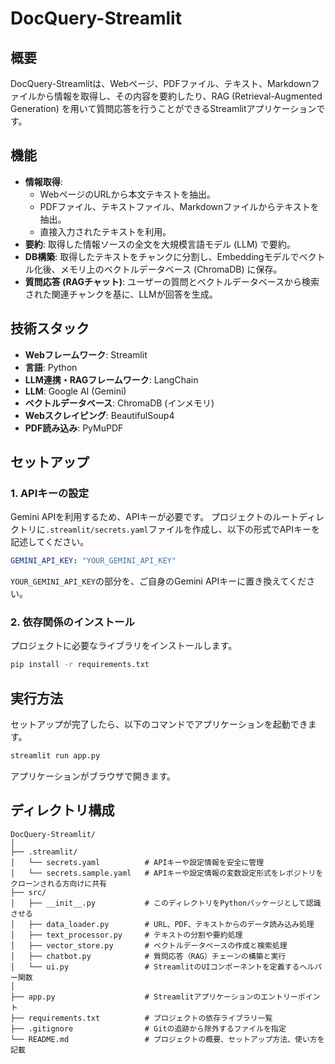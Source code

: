 # DocQuery-Streamlit

## 概要

DocQuery-Streamlitは、Webページ、PDFファイル、テキスト、Markdownファイルから情報を取得し、その内容を要約したり、RAG (Retrieval-Augmented Generation) を用いて質問応答を行うことができるStreamlitアプリケーションです。

## 機能

*   **情報取得**:
    *   WebページのURLから本文テキストを抽出。
    *   PDFファイル、テキストファイル、Markdownファイルからテキストを抽出。
    *   直接入力されたテキストを利用。
*   **要約**: 取得した情報ソースの全文を大規模言語モデル (LLM) で要約。
*   **DB構築**: 取得したテキストをチャンクに分割し、Embeddingモデルでベクトル化後、メモリ上のベクトルデータベース (ChromaDB) に保存。
*   **質問応答 (RAGチャット)**: ユーザーの質問とベクトルデータベースから検索された関連チャンクを基に、LLMが回答を生成。

## 技術スタック

*   **Webフレームワーク**: Streamlit
*   **言語**: Python
*   **LLM連携・RAGフレームワーク**: LangChain
*   **LLM**: Google AI (Gemini)
*   **ベクトルデータベース**: ChromaDB (インメモリ)
*   **Webスクレイピング**: BeautifulSoup4
*   **PDF読み込み**: PyMuPDF

## セットアップ

### 1. APIキーの設定

Gemini APIを利用するため、APIキーが必要です。
プロジェクトのルートディレクトリに`.streamlit/secrets.yaml`ファイルを作成し、以下の形式でAPIキーを記述してください。

```yaml
GEMINI_API_KEY: "YOUR_GEMINI_API_KEY"
```

`YOUR_GEMINI_API_KEY`の部分を、ご自身のGemini APIキーに置き換えてください。

### 2. 依存関係のインストール

プロジェクトに必要なライブラリをインストールします。

```bash
pip install -r requirements.txt
```

## 実行方法

セットアップが完了したら、以下のコマンドでアプリケーションを起動できます。

```bash
streamlit run app.py
```

アプリケーションがブラウザで開きます。

## ディレクトリ構成

```
DocQuery-Streamlit/
│
├── .streamlit/
│   └── secrets.yaml          # APIキーや設定情報を安全に管理
│   └── secrets.sample.yaml   # APIキーや設定情報の変数設定形式をレポジトリをクローンされる方向けに共有
├── src/
│   ├── __init__.py           # このディレクトリをPythonパッケージとして認識させる
│   ├── data_loader.py        # URL、PDF、テキストからのデータ読み込み処理
│   ├── text_processor.py     # テキストの分割や要約処理
│   ├── vector_store.py       # ベクトルデータベースの作成と検索処理
│   ├── chatbot.py            # 質問応答（RAG）チェーンの構築と実行
│   └── ui.py                 # StreamlitのUIコンポーネントを定義するヘルパー関数
│
├── app.py                    # Streamlitアプリケーションのエントリーポイント
├── requirements.txt          # プロジェクトの依存ライブラリ一覧
├── .gitignore                # Gitの追跡から除外するファイルを指定
└── README.md                 # プロジェクトの概要、セットアップ方法、使い方を記載
```